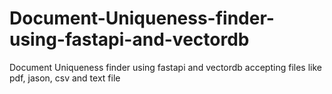 # Document-Uniqueness-finder-using-fastapi-and-vectordb
Document Uniqueness finder using fastapi and vectordb accepting files like pdf, jason, csv and text file 
